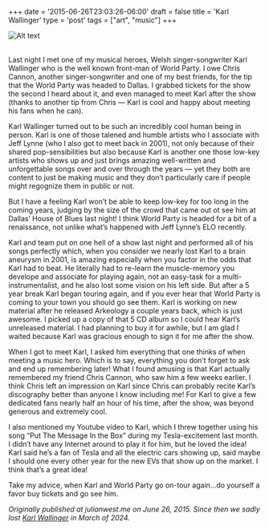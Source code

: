 +++
date = '2015-06-26T23:03:26-06:00'
draft = false
title = 'Karl Wallinger'
type = 'post'
tags = ["art", "music"]
+++

<div>
  <img src="https://julianwest.me/Blog/posts/Karl-Wallinger/karl-wallinger-and-me.jpeg" alt="Alt text">
</div><br />

Last night I met one of my musical heroes, Welsh singer-songwriter Karl Wallinger who is the well known front-man of World Party. I owe Chris Cannon, another singer-songwriter and one of my best friends, for the tip that the World Party was headed to Dallas. I grabbed tickets for the show the second I heard about it, and even managed to meet Karl after the show (thanks to another tip from Chris — Karl is cool and happy about meeting his fans when he can).<br />

Karl Wallinger turned out to be such an incredibly cool human being in person. Karl is one of those talened and humble artists who I associate with Jeff Lynne (who I also got to meet back in 2001), not only because of their shared pop-sensibilities but also because Karl is another one those low-key artists who shows up and just brings amazing well-written and unforgettable songs over and over through the years — yet they both are content to just be making music and they don’t particularly care if people might regognize them in public or not.<br />

But I have a feeling Karl won’t be able to keep low-key for too long in the coming years, judging by the size of the crowd that came out ot see him at Dallas’ House of Blues last night! I think World Party is headed for a bit of a renaissance, not unlike what’s happened with Jeff Lynne’s ELO recently.<br />

Karl and team put on one hell of a show last night and performed all of his songs perfectly which, when you consider we nearly lost Karl to a brain aneurysm in 2001, is amazing especially when you factor in the odds that Karl had to beat. He literally had to re-learn the muscle-memory you develope and associate for playing again, not an easy-task for a multi-instrumentalist, and he also lost some vision on his left side. But after a 5 year break Karl began touring again, and if you ever hear that World Party is coming to your town you should go see them. Karl is working on new material after he released Arkeology a couple years back, which is just awesome. I picked up a copy of that 5 CD album so I could hear Karl’s unreleased material. I had planning to buy it for awhile, but I am glad I waited because Karl was gracious enough to sign it for me after the show.<br />

When I got to meet Karl, I asked him everything that one thinks of when meeting a music hero. Which is to say, everything you don’t forget to ask and end up remembering later! What I found amusing is that Karl actually remembered my friend Chris Cannon, who saw him a few weeks earlier. I think Chris left an impression on Karl since Chris can probably recite Karl’s discography better than anyone I know including me! For Karl to give a few dedicated fans nearly half an hour of his time, after the show, was beyond generous and extremely cool.<br />

I also mentioned my Youtube video to Karl, which I threw together using his song “Put The Message In the Box” during my Tesla-excitement last month. I didn’t have any Internet around to play it for him, but he loved the idea! Karl said he’s a fan of Tesla and all the electric cars showing up, said maybe I should one every other year for the new EVs that show up on the market. I think that’s a great idea!<br />

Take my advice, when Karl and World Party go on-tour again…do yourself a favor buy tickets and go see him. <br />

<i>Originally published at julianwest.me on June 26, 2015.  Since then we sadly lost <a href="https://www.theguardian.com/music/2024/mar/13/karl-wallinger-obituary">Karl Wallinger</a> in March of 2024.</i>
